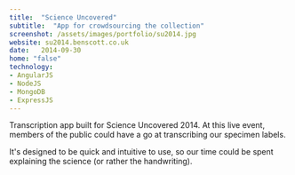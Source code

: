 ```yaml
---
title:  "Science Uncovered"
subtitle:  "App for crowdsourcing the collection"
screenshot: /assets/images/portfolio/su2014.jpg
website: su2014.benscott.co.uk
date:   2014-09-30
home: "false"
technology:
- AngularJS
- NodeJS
- MongoDB
- ExpressJS
---
```


Transcription app built for Science Uncovered 2014. At this live event, members of the public could have a go at transcribing our specimen labels.

It's designed to be quick and intuitive to use, so our time could be spent explaining the science (or rather the handwriting).